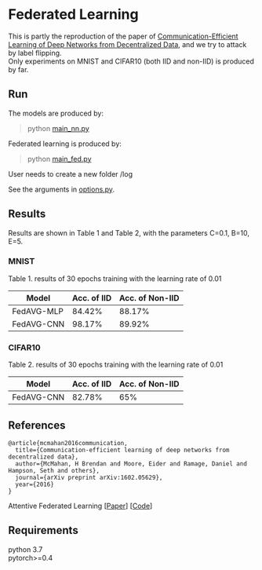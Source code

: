 # Federated Learning

This is partly the reproduction of the paper of [Communication-Efficient Learning of Deep Networks from Decentralized Data](https://arxiv.org/abs/1602.05629), and we try to attack by label flipping.   
Only experiments on MNIST and CIFAR10 (both IID and non-IID) is produced by far.

## Run

The models are produced by:
> python [main_nn.py](main_nn.py)

Federated learning is produced by:
> python [main_fed.py](main_fed.py)

User needs to create a new folder /log

See the arguments in [options.py](utils/options.py). 


## Results
Results are shown in Table 1 and Table 2, with the parameters C=0.1, B=10, E=5.
### MNIST
Table 1. results of 30 epochs training with the learning rate of 0.01

| Model     | Acc. of IID | Acc. of Non-IID|
| -----     | -----       | ----           |
| FedAVG-MLP| 84.42%      | 88.17%         |
| FedAVG-CNN| 98.17%      | 89.92%         |

### CIFAR10
Table 2. results of 30 epochs training with the learning rate of 0.01

| Model     | Acc. of IID | Acc. of Non-IID|
| -----     | -----       | ----           |
| FedAVG-CNN| 82.78%      | 65%         |

## References
```
@article{mcmahan2016communication,
  title={Communication-efficient learning of deep networks from decentralized data},
  author={McMahan, H Brendan and Moore, Eider and Ramage, Daniel and Hampson, Seth and others},
  journal={arXiv preprint arXiv:1602.05629},
  year={2016}
}
```

Attentive Federated Learning [[Paper](https://arxiv.org/abs/1812.07108)] [[Code](https://github.com/shaoxiongji/fed-att)]

## Requirements
python 3.7  
pytorch>=0.4
